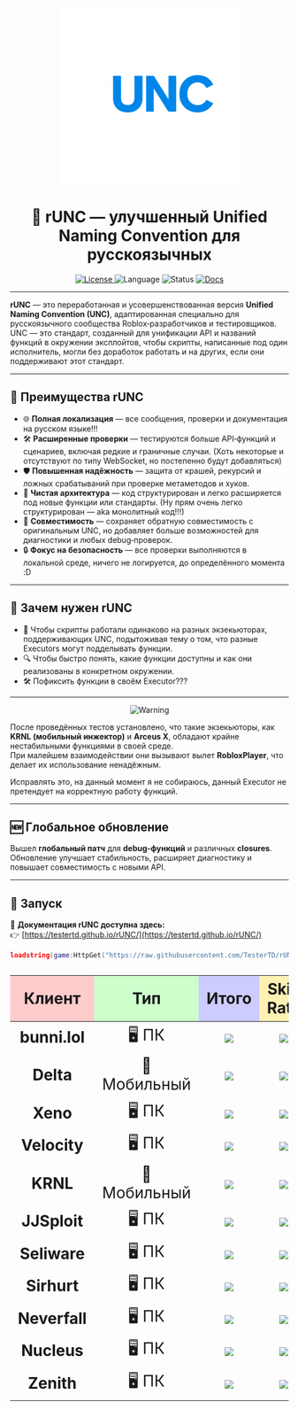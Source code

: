 <p align="center">
  <img src="logo2.png" alt="rUNC logo" width="320">
</p>

<h1 align="center">🚀 rUNC — улучшенный Unified Naming Convention для русскоязычных</h1>

<p align="center">
  <a href="https://www.gnu.org/licenses/gpl-3.0">
    <img src="https://img.shields.io/badge/license-GPLv3-blue?style=for-the-badge&logo=gnu" alt="License">
  </a>
  <img src="https://img.shields.io/badge/lang-RU-red?style=for-the-badge&logo=google-translate" alt="Language">
  <img src="https://img.shields.io/badge/status-Active-success?style=for-the-badge&logo=github-actions" alt="Status">
  <a href="https://testertd.github.io/rUNC/">
    <img src="https://img.shields.io/badge/📄%20Документация-Открыть-blueviolet?style=for-the-badge&logo=readthedocs" alt="Docs">
  </a>
</p>

---

**rUNC** — это переработанная и усовершенствованная версия **Unified Naming Convention (UNC)**, адаптированная специально для русскоязычного сообщества Roblox‑разработчиков и тестировщиков.  
UNC — это стандарт, созданный для унификации API и названий функций в окружении эксплойтов, чтобы скрипты, написанные под один исполнитель, могли без доработок работать и на других, если они поддерживают этот стандарт.

---

## 🔹 Преимущества rUNC

- 🌐 **Полная локализация** — все сообщения, проверки и документация на русском языке!!!
- 🛠 **Расширенные проверки** — тестируются больше API‑функций и сценариев, включая редкие и граничные случаи. (Хоть некоторые и отсутствуют по типу WebSocket, но постепенно будут добавляться)
- 🛡 **Повышенная надёжность** — защита от крашей, рекурсий и ложных срабатываний при проверке метаметодов и хуков.
- 📂 **Чистая архитектура** — код структурирован и легко расширяется под новые функции или стандарты. (Ну прям очень легко структурирован — aka монолитный код!!!)
- 🔄 **Совместимость** — сохраняет обратную совместимость с оригинальным UNC, но добавляет больше возможностей для диагностики и любых debug‑проверок.
- 🔒 **Фокус на безопасность** — все проверки выполняются в локальной среде, ничего не логируется, до определённого момента :D

---

## 📌 Зачем нужен rUNC

- 📜 Чтобы скрипты работали одинаково на разных экзекьюторах, поддерживающих UNC, подытоживая тему о том, что разные Executors могут подделывать функции.  
- 🔍 Чтобы быстро понять, какие функции доступны и как они реализованы в конкретном окружении.  
- 🛠 Пофиксить функции в своём Executor???  

---

<p align="center">
  <img src="https://img.shields.io/badge/⚠️%20ВНИМАНИЕ-critical?style=for-the-badge&logo=github&logoColor=white" alt="Warning">
</p>

После проведённых тестов установлено, что такие экзекьюторы, как **KRNL (мобильный инжектор)** и **Arceus X**, обладают крайне нестабильными функциями в своей среде.  
При малейшем взаимодействии они вызывают вылет **RobloxPlayer**, что делает их использование ненадёжным.

Исправлять это, на данный момент я не собираюсь, данный Executor не претендует на корректную работу функций.

---

## 🆕 Глобальное обновление

Вышел **глобальный патч** для **debug‑функций** и различных **closures**.  
Обновление улучшает стабильность, расширяет диагностику и повышает совместимость с новыми API.

---

## 🚀 Запуск

📖 **Документация rUNC доступна здесь:**  
👉 [https://testertd.github.io/rUNC/](https://testertd.github.io/rUNC/)

```lua
loadstring(game:HttpGet("https://raw.githubusercontent.com/TesterTD/rUNC/main/rUNC.lua"))()
```

<table style="font-size:28px; text-align:center;">
  <thead>
    <tr>
      <th style="background-color:#ffcccc;">Клиент</th>
      <th style="background-color:#ccffcc;">Тип</th>
      <th style="background-color:#ccccff;">Итого</th>
      <th style="background-color:#fff0b3;">Skid Rate</th>
      <th style="background-color:#e0ccff;">Обновление</th>
      <th style="background-color:#ffd9b3;">Статус</th>
    </tr>
  </thead>
  <tbody>
    <tr>
      <td><b>bunni.lol</b></td>
      <td>🖥 ПК</td>
      <td><img src="https://img.shields.io/badge/320%2F345-92%25-00ff99"></td>
      <td><img src="https://img.shields.io/badge/20%2F345-5%25-00ff99"></td>
      <td><img src="https://img.shields.io/badge/Обновлено-17.09.2025-1e90ff"></td>
      <td><img src="https://img.shields.io/badge/Отличный%20executor-00ff99"></td>
    </tr>
    <tr>
      <td><b>Delta</b></td>
      <td>📱 Мобильный</td>
      <td><img src="https://img.shields.io/badge/303%2F337-89%25-32cd32"></td>
      <td><img src="https://img.shields.io/badge/25%2F337-7%25-32cd32"></td>
      <td><img src="https://img.shields.io/badge/Обновлено-08.09.2025-1e90ff"></td>
      <td><img src="https://img.shields.io/badge/Норм%20Executor-32cd32"></td>
    </tr>
    <tr>
      <td><b>Xeno</b></td>
      <td>🖥 ПК</td>
      <td><img src="https://img.shields.io/badge/162%2F235-68%25-ffd700"></td>
      <td><img src="https://img.shields.io/badge/52%2F235-22%25-ffa500"></td>
      <td><img src="https://img.shields.io/badge/Обновлено-14.09.2025-1e90ff"></td>
      <td><img src="https://img.shields.io/badge/Подделывают%20некоторые%20функции%2C%20но%20неплохо%20для%20Level%203-ffd700"></td>
    </tr>
    <tr>
      <td><b>Velocity</b></td>
      <td>🖥 ПК</td>
      <td><img src="https://img.shields.io/badge/Крашится-ff0000"></td>
      <td><img src="https://img.shields.io/badge/Нет%20данных-lightgrey"></td>
      <td><img src="https://img.shields.io/badge/Обновлено-08.09.2025-1e90ff"></td>
      <td><img src="https://img.shields.io/badge/Парашный%20инжектор%20боже%20%F0%9F%A4%AC%F0%9F%A4%AC%F0%9F%A4%AC%F0%9F%A4%AC-ff0000"></td>
    </tr>
    <tr>
      <td><b>KRNL</b></td>
      <td>📱 Мобильный</td>
      <td><img src="https://img.shields.io/badge/Крашится-ff0000"></td>
      <td><img src="https://img.shields.io/badge/Нет%20данных-lightgrey"></td>
      <td><img src="https://img.shields.io/badge/Обновлено-08.09.2025-1e90ff"></td>
      <td><img src="https://img.shields.io/badge/Крашится-critical"></td>
    </tr>
    <tr>
      <td><b>JJSploit</b></td>
      <td>🖥 ПК</td>
      <td><img src="https://img.shields.io/badge/140%2F208-67%25-ffd700"></td>
      <td><img src="https://img.shields.io/badge/46%2F208-22%25-ffa500"></td>
      <td><img src="https://img.shields.io/badge/Обновлено-08.09.2025-1e90ff"></td>
      <td><img src="https://img.shields.io/badge/Потомок%20Xeno-ffd700"></td>
    </tr>
    <tr>
      <td><b>Seliware</b></td>
      <td>🖥 ПК</td>
      <td><img src="https://img.shields.io/badge/310%2F332-93%25-00ff99"></td>
      <td><img src="https://img.shields.io/badge/18%2F332-5%25-00ff99"></td>
      <td><img src="https://img.shields.io/badge/Обновлено-12.09.2025-1e90ff"></td>
      <td><img src="https://img.shields.io/badge/Ахуенный%20инжектор❤️‍🔥-00ff99"></td>
    </tr>
    <tr>
      <td><b>Sirhurt</b></td>
      <td>🖥 ПК</td>
      <td><img src="https://img.shields.io/badge/Крашится-ff0000"></td>
      <td><img src="https://img.shields.io/badge/Нет%20данных-lightgrey"></td>
      <td><img src="https://img.shields.io/badge/Обновлено-11.09.2025-1e90ff"></td>
      <td><img src="https://img.shields.io/badge/Крашится-critical"></td>
    </tr>
    <tr>
      <td><b>Neverfall</b></td>
      <td>🖥 ПК</td>
      <td><img src="https://img.shields.io/badge/Ожидаются%20результаты-lightgrey"></td>
      <td><img src="https://img.shields.io/badge/Ожидаются%20данные-lightgrey"></td>
      <td><img src="https://img.shields.io/badge/Заебали%20когда%20обновление-lightgrey"></td>
      <td><img src="https://img.shields.io/badge/Нет%20данных-lightgrey"></td>
    </tr>
    <tr>
      <td><b>Nucleus</b></td>
      <td>🖥 ПК</td>
      <td><img src="https://img.shields.io/badge/264%2F291-90%25-00ff99"></td>
      <td><img src="https://img.shields.io/badge/21%2F291-7%25-00ff99"></td>
      <td><img src="https://img.shields.io/badge/Обновлено-13.09.2025-1e90ff"></td>
      <td><img src="https://img.shields.io/badge/Отличный%20Executor%2C%20рекомендуется%2C%20но%20обнаружается%20ROBLOX-32cd32"></td>
    </tr>
    <tr>
    <td><b>Zenith</b></td>
      <td>🖥 ПК</td>
      <td><img src="https://img.shields.io/badge/315%2F340-92%25-00ff99"></td>
      <td><img src="https://img.shields.io/badge/19%2F340-5%25-00ff99"></td>
      <td><img src="https://img.shields.io/badge/Обновлено-28.09.2025-1e90ff"></td>
      <td><img src="https://img.shields.io/badge/Отличный%20инжектор%20с%20кастомными%20функциями%20(НО%2C%20легко%20задетектить%20через%20поведение%20сборщика%20мусора)-32cd32"></td>
    </tr>
  </tbody>
</table>
